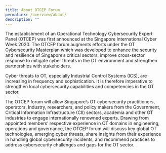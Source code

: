 ```yaml
---
title: About OTCEP Forum
permalink: /overview/about/
description: ""
---
```

<p style="text-align:left">The establishment of an Operational Technology Cybersecurity Expert Panel  (OTCEP) was first announced at the Singapore International Cyber Week 2020. The OTCEP forum augments efforts under the OT Cybersecurity Masterplan which was developed to enhance the security and resilience of Singapore’s critical sectors, improve cross-sector response to mitigate cyber threats in the OT environment and strengthen partnerships with stakeholders.</p>

<p style="text-align:left">Cyber threats to OT, especially Industrial Control Systems (ICS), are increasing in frequency and sophistication. It is therefore imperative to strengthen local cybersecurity capabilities and competencies in the OT sector.</p>

<p style="text-align:left">The OTCEP forum will allow Singapore’s OT cybersecurity practitioners, operators, Industry, researchers, and policy makers from the Government, Critical Information Infrastructure (CII) sectors, academia and other OT industries to engage internationally renowned experts. Drawing from appointed members’ respective experience in OT domains in engineering, operations and governance, the OTCEP forum will discuss key global OT technologies, emerging cyber threats, share insights from their experience in handling global cybersecurity incidents, and recommend practices to address cybersecurity challenges and gaps for the OT sector. </p>